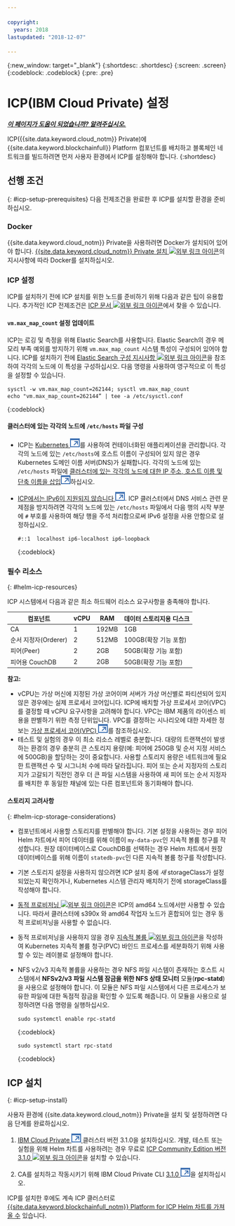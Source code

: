 ```yaml
---

copyright:
  years: 2018
lastupdated: "2018-12-07"

---
```


{:new_window: target="_blank"}
{:shortdesc: .shortdesc}
{:screen: .screen}
{:codeblock: .codeblock}
{:pre: .pre}

# ICP(IBM Cloud Private) 설정


***[이 페이지가 도움이 되었습니까? 알려주십시오.](https://www.surveygizmo.com/s3/4501493/IBM-Blockchain-Documentation)***


ICP({{site.data.keyword.cloud_notm}} Private)에 {{site.data.keyword.blockchainfull}} Platform 컴포넌트를 배치하고 블록체인 네트워크를 빌드하려면 먼저 사용자 환경에서 ICP를 설정해야 합니다.
{:shortdesc}

## 선행 조건
{: #icp-setup-prerequisites}
다음 전제조건을 완료한 후 ICP를 설치할 환경을 준비하십시오.

### Docker
{{site.data.keyword.cloud_notm}} Private을 사용하려면 Docker가 설치되어 있어야 합니다. [{{site.data.keyword.cloud_notm}} Private 설치 ![외부 링크 아이콘](/images/external_link.svg "외부 링크 아이콘")](https://www.ibm.com/support/knowledgecenter/en/SSBS6K_3.1.0/installing/install.html " {{site.data.keyword.cloud_notm}} Private 설치")의 지시사항에 따라 Docker를 설치하십시오.

### ICP 설정
ICP를 설치하기 전에 ICP 설치를 위한 노드를 준비하기 위해 다음과 같은 팁이 유용합니다. 추가적인 ICP 전제조건은 [ICP 문서 ![외부 링크 아이콘](/images/external_link.svg "외부 링크 아이콘")](https://www.ibm.com/support/knowledgecenter/en/SSBS6K_3.1.0/installing/prep.html "설치할 클러스터 준비")에서 찾을 수 있습니다.

#### `vm.max_map_count` 설정 업데이트
ICP는 로깅 및 측정을 위해 Elastic Search를 사용합니다. Elastic Search의 경우 메모리 부족 예외를 방지하기 위해 `vm.max_map_count` 시스템 특성이 구성되어 있어야 합니다. ICP를 설치하기 전에 [Elastic Search 구성 지시사항 ![외부 링크 아이콘](/images/external_link.svg "외부 링크 아이콘")](https://www.elastic.co/guide/en/elasticsearch/reference/current/vm-max-map-count.html "가상 메모리")을 참조하여 각각의 노드에 이 특성을 구성하십시오. 다음 명령을 사용하여 영구적으로 이 특성을 설정할 수 있습니다.

```
sysctl -w vm.max_map_count=262144; sysctl vm.max_map_count
echo "vm.max_map_count=262144” | tee -a /etc/sysctl.conf
```
{:codeblock}

#### 클러스터에 있는 각각의 노드에 `/etc/hosts` 파일 구성

- ICP는 [Kubernetes ![외부 링크 아이콘](images/external_link.svg "외부 링크 아이콘")](https://kubernetes.io/docs/tutorials/kubernetes-basics/ "Kubernetes의 기본 사항 학습")를 사용하여 컨테이너화된 애플리케이션을 관리합니다. 각각의 노드에 있는 `/etc/hosts`에 호스트 이름이 구성되어 있지 않은 경우 Kubernetes 도메인 이름 서버(DNS)가 실패합니다. 각각의 노드에 있는 `/etc/hosts` 파일에 [클러스터에 있는 각각의 노드에 대한 IP 주소, 호스트 이름 및 단축 이름을 삽입![외부 링크 아이콘](images/external_link.svg "외부 링크 아이콘")](https://www.ibm.com/support/knowledgecenter/en/SSBS6K_3.1.0/installing/prep_cluster.html "클러스터 구성")하십시오.

- [ICP에서는 IPv6이 지원되지 않습니다 ![외부 링크 아이콘](images/external_link.svg "외부 링크 아이콘")](https://www.ibm.com/support/knowledgecenter/en/SSBS6K_3.1.0/getting_started/known_issues.html#ipv6 "IPv6은 지원되지 않음"). ICP 클러스터에서 DNS 서비스 관련 문제점을 방지하려면 각각의 노드에 있는 `/etc/hosts` 파일에서 다음 행의 시작 부분에 `#` 부호를 사용하여 해당 행을 주석 처리함으로써 IPv6 설정을 사용 안함으로 설정하십시오.
  ```
  #::1  localhost ip6-localhost ip6-loopback
  ```
  {:codeblock}

### 필수 리소스
{: #helm-icp-resources}

ICP 시스템에서 다음과 같은 최소 하드웨어 리소스 요구사항을 충족해야 합니다.

|컴포넌트   | vCPU | RAM | 데이터 스토리지용 디스크  |
|-----------|------|-----|-----------------------|
|CA |1 |192MB  | 1GB  |
|순서 지정자(Orderer) |2 | 512MB | 100GB(확장 기능 포함) |
|피어(Peer) |2 |2GB | 50GB(확장 기능 포함) |
| 피어용 CouchDB |2|2GB | 50GB(확장 기능 포함) |

 **참고:**
 - vCPU는 가상 머신에 지정된 가상 코어이며 서버가 가상 머신별로 파티션되어 있지 않은 경우에는 실제 프로세서 코어입니다. ICP에 배치할 가상 프로세서 코어(VPC)를 결정할 때 vCPU 요구사항을 고려해야 합니다. VPC는 IBM 제품의 라이센스 비용을 판별하기 위한 측정 단위입니다. VPC를 결정하는 시나리오에 대한 자세한 정보는 [가상 프로세서 코어(VPC) ![외부 링크 아이콘](images/external_link.svg "외부 링크 아이콘")](https://www.ibm.com/support/knowledgecenter/en/SS8JFY_9.2.0/com.ibm.lmt.doc/Inventory/overview/c_virtual_processor_core_licenses.html)를 참조하십시오.
 - 테스트 및 실험의 경우 이 최소 리소스 레벨로 충분합니다. 대량의 트랜잭션이 발생하는 환경의 경우 충분히 큰 스토리지 용량(예: 피어에 250GB 및 순서 지정 서비스에 500GB)을 할당하는 것이 중요합니다. 사용할 스토리지 용량은 네트워크에 필요한 트랜잭션 수 및 시그니처 수에 따라 달라집니다. 피어 또는 순서 지정자의 스토리지가 고갈되기 직전인 경우 더 큰 파일 시스템을 사용하여 새 피어 또는 순서 지정자를 배치한 후 동일한 채널에 있는 다른 컴포넌트와 동기화해야 합니다.

#### 스토리지 고려사항
{: #helm-icp-storage-considerations}

* 컴포넌트에서 사용할 스토리지를 판별해야 합니다. 기본 설정을 사용하는 경우 피어 Helm 차트에서 피어 데이터를 위해 이름이 `my-data-pvc`인 지속적 볼륨 청구를 작성합니다. 원장 데이터베이스로 CouchDB를 선택하는 경우 Helm 차트에서 원장 데이터베이스를 위해 이름이 `statedb-pvc`인 다른 지속적 볼륨 청구를 작성합니다.
* 기본 스토리지 설정을 사용하지 않으려면 ICP 설치 중에 *새* storageClass가 설정되었는지 확인하거나, Kubernetes 시스템 관리자 배치하기 전에 storageClass를 작성해야 합니다.
* [동적 프로비저닝 ![외부 링크 아이콘](/images/external_link.svg "외부 링크 아이콘")](https://kubernetes.io/docs/concepts/storage/dynamic-provisioning/ "동적 볼륨 프로비저닝")은 ICP의 amd64 노드에서만 사용할 수 있습니다. 따라서 클러스터에 s390x 와 amd64 작업자 노드가 혼합되어 있는 경우 동적 프로비저닝을 사용할 수 없습니다.
* 동적 프로비저닝을 사용하지 않을 경우 [지속적 볼륨 ![외부 링크 아이콘](/images/external_link.svg "외부 링크 아이콘")](https://kubernetes.io/docs/concepts/storage/persistent-volumes/ "지속적 볼륨")을 작성하여 Kubernetes 지속적 볼륨 청구(PVC) 바인드 프로세스를 세분화하기 위해 사용할 수 있는 레이블로 설정해야 합니다.
* NFS v2/v3 지속적 볼륨을 사용하는 경우 NFS 파일 시스템이 존재하는 호스트 시스템에서 **NFSv2/v3 파일 시스템 잠금을 위한 NFS 상태 모니터** 모듈(**rpc-statd**)을 사용으로 설정해야 합니다. 이 모듈은 NFS 파일 시스템에서 다른 프로세스가 보유한 파일에 대한 독점적 잠금을 확인할 수 있도록 해줍니다. 이 모듈을 사용으로 설정하려면 다음 명령을 실행하십시오.
  ```
  sudo systemctl enable rpc-statd
  ```
  {:codeblock}

  ```
  sudo systemctl start rpc-statd
  ```
  {:codeblock}

## ICP 설치
{: #icp-setup-install}

사용자 환경에 {{site.data.keyword.cloud_notm}} Private을 설치 및 설정하려면 다음 단계를 완료하십시오.

1. [IBM Cloud Private ![외부 링크 아이콘](images/external_link.svg "외부 링크 아이콘") ](https://www.ibm.com/support/knowledgecenter/en/SSBS6K_3.1.0/kc_welcome_containers.html) 클러스터 버전 3.1.0을 설치하십시오. 개발, 테스트 또는 실험을 위해 Helm 차트를 사용하려는 경우 무료로 [ICP Community Edition 버전 3.1.0 ![외부 링크 아이콘](/images/external_link.svg "외부 링크 아이콘")]( https://www.ibm.com/support/knowledgecenter/en/SSBS6K_3.1.0/kc_welcome_containers.html "{{site.data.keyword.cloud_notm}} Private-CE 버전 3.1.0")을 설치할 수 있습니다.

2. CA를 설치하고 작동시키기 위해 IBM Cloud Private CLI [3.1.0 ![외부 링크 아이콘](images/external_link.svg "외부 링크 아이콘")](https://www.ibm.com/support/knowledgecenter/en/SSBS6K_3.1.0/manage_cluster/install_cli.html)을 설치하십시오.

ICP를 설치한 후에도 계속 ICP 클러스터로 [{{site.data.keyword.blockchainfull_notm}} Platform for ICP Helm 차트를 가져올 수](/docs/services/blockchain/howto/helm_install_icp.html) 있습니다.
